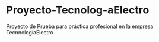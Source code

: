 # Proyecto-Tecnolog-aElectro
Proyecto de Prueba para práctica profesional en la empresa TecnnologíaElectro
